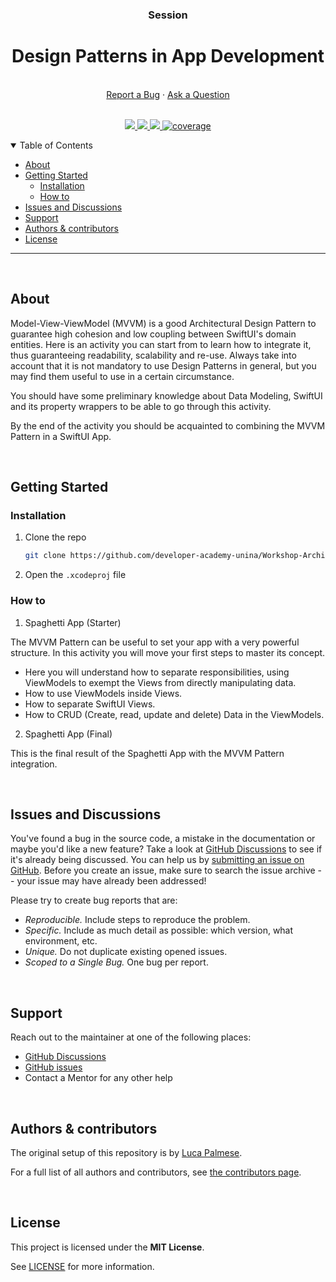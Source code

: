 <div align="center">
  <h3>Session</h3>
  <h1>Design Patterns in App Development</h1>
  <br />
  <a href="https://github.com/developer-academy-unina/Workshop-Architectural-Design-Patterns-in-SwiftUI/issues/new?assignees=&labels=bug&template=01_BUG_REPORT.md&title=bug%3A+">Report a Bug</a>
  ·
  <a href="https://github.com/developer-academy-unina/Workshop-Architectural-Design-Patterns-in-SwiftUI/discussions">Ask a Question</a>
  
</div>
  <br />
<p align="center">
  <a href="#" alt="Version">
    <img src="https://img.shields.io/static/v1?label=Version&message=2.0.0&color=brightgreen" />
  </a>
  <a href="#" alt="XCode Version">
    <img src="https://img.shields.io/static/v1?label=XCode%20Version&message=14.0&color=brightgreen&logo=xcode" />
  </a>        
  <a href="#" alt="Swift Version">
    <img src="https://img.shields.io/static/v1?label=Swift%20Version&message=5.0&color=brightgreen&logo=swift" />
  </a>
  <a href="#" alt="Framework used">
    <img src="https://img.shields.io/static/v1?label=Framework%20used&message=SwiftUI&color=brightgreen&logo=swift"
            alt="coverage">
  </a>          
</p>

<details open="open">
<summary>Table of Contents</summary>

- [About](#about)
- [Getting Started](#getting-started)
  - [Installation](#installation)
  - [How to](#how-to)
- [Issues and Discussions](#issues-and-discussions)
- [Support](#support)
- [Authors & contributors](#authors--contributors)
- [License](#license)

</details>

---
<br />

## About

Model-View-ViewModel (MVVM) is a good Architectural Design Pattern to guarantee high cohesion and low coupling between SwiftUI's domain entities. Here is an activity you can start from to learn how to integrate it, thus guaranteeing readability, scalability and re-use. Always take into account that it is not mandatory to use Design Patterns in general, but you may find them useful to use in a certain circumstance.

You should have some preliminary knowledge about Data Modeling, SwiftUI and its property wrappers to be able to go through this activity.

By the end of the activity you should be acquainted to combining the MVVM Pattern in a SwiftUI App.

<br />

## Getting Started

### Installation

1. Clone the repo

   ```sh
   git clone https://github.com/developer-academy-unina/Workshop-Architectural-Design-Patterns-in-SwiftUI
   ```

2. Open the ```.xcodeproj``` file

### How to

1. Spaghetti App (Starter)

The MVVM Pattern can be useful to set your app with a very powerful structure. In this activity you will move your first steps to master its concept.

- Here you will understand how to separate responsibilities, using ViewModels to exempt the Views from directly manipulating data.
- How to use ViewModels inside Views.
- How to separate SwiftUI Views.
- How to CRUD (Create, read, update and delete) Data in the ViewModels.

2. Spaghetti App (Final)

This is the final result of the Spaghetti App with the MVVM Pattern integration.

<br />

## Issues and Discussions

You've found a bug in the source code, a mistake in the documentation or maybe you'd like a new feature? Take a look at [GitHub Discussions](https://github.com/developer-academy-unina/Workshop-Architectural-Design-Patterns-in-SwiftUI/discussions) to see if it's already being discussed. You can help us by [submitting an issue on GitHub](https://github.com/developer-academy-unina/Workshop-Architectural-Design-Patterns-in-SwiftUI/issues). Before you create an issue, make sure to search the issue archive -- your issue may have already been addressed!

Please try to create bug reports that are:

- _Reproducible._ Include steps to reproduce the problem.
- _Specific._ Include as much detail as possible: which version, what environment, etc.
- _Unique._ Do not duplicate existing opened issues.
- _Scoped to a Single Bug._ One bug per report.

<br />

## Support

Reach out to the maintainer at one of the following places:

- [GitHub Discussions](https://github.com/developer-academy-unina/Workshop-Architectural-Design-Patterns-in-SwiftUI/discussions)
- [GitHub issues](https://github.com/developer-academy-unina/Workshop-Architectural-Design-Patterns-in-SwiftUI/issues/new?assignees=&labels=question&template=04_SUPPORT_QUESTION.md&title=support%3A+)
- Contact a Mentor for any other help

<br />

## Authors & contributors

The original setup of this repository is by [Luca Palmese](https://github.com/pal-luke).

For a full list of all authors and contributors, see [the contributors page](https://github.com/developer-academy-unina/Workshop-Architectural-Design-Patterns-in-SwiftUI/contributors).

<br />

## License

This project is licensed under the **MIT License**.

See [LICENSE](LICENSE) for more information.
